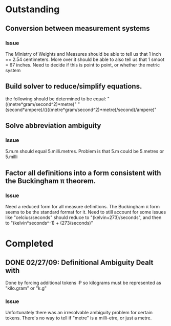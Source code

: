 # Outstanding
## Conversion between measurement systems
### Issue
The Ministry of Weights and Measures should be able to tell us that 1 inch == 2.54 centimeters.  More over it should be able to also tell us that 1 smoot = 67 inches.  Need to decide if this is point to point, or whether the metric system 

## Build solver to reduce/simplify equations.
the following should be determined to be equal:
"((metre\*gram/second^2)\*metre)"
"(second\*ampere)/((((metre\*gram/second^2)\*metre)/second)/ampere)"

## Solve abbreviation ambiguity
### Issue
5.m.m should equal 5.milli.metres.  Problem is that 5.m could be 5.metres or 5.milli

## Factor all definitions into a form consistent with the Buckingham π theorem.
### Issue
Need a reduced form for all measure definitions.  The Buckingham π form seems to be the standard format for it.  Need to still account for some issues like "celcius/seconds" should reduce to "(kelvin+273)/seconds", and then to "(kelvin*seconds^-1) + (273/seconds)"

# Completed
## DONE 02/27/09: Definitional Ambiguity Dealt with
Done by forcing additional tokens :P so kilograms must be represented as "kilo.gram" or "k.g"
### Issue
Unfortunately there was an irresolvable ambiguity problem for certain tokens.  There's no way to tell if "metre" is a milli-etre, or just a metre.